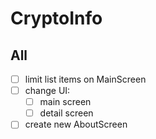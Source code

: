 # CryptoInfo

## All
- [ ] limit list items on MainScreen
- [ ] change UI:
  - [ ] main screen
  - [ ] detail screen
- [ ] create new AboutScreen